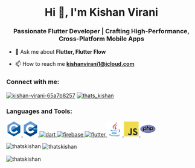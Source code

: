<h1 align="center">Hi 👋, I'm Kishan Virani</h1>
<h3 align="center">Passionate Flutter Developer | Crafting High-Performance, Cross-Platform Mobile Apps</h3>

- 💬 Ask me about **Flutter, Flutter Flow**

- 📫 How to reach me **kishanvirani1@icloud.com**

<h3 align="left">Connect with me:</h3>
<p align="left">
<a href="https://linkedin.com/in/kishan-virani-65a7b8257" target="blank"><img align="center" src="https://raw.githubusercontent.com/rahuldkjain/github-profile-readme-generator/master/src/images/icons/Social/linked-in-alt.svg" alt="kishan-virani-65a7b8257" height="30" width="40" /></a>
<a href="https://instagram.com/thats_kishan" target="blank"><img align="center" src="https://raw.githubusercontent.com/rahuldkjain/github-profile-readme-generator/master/src/images/icons/Social/instagram.svg" alt="thats_kishan" height="30" width="40" /></a>
</p>

<h3 align="left">Languages and Tools:</h3>
<p align="left"> <a href="https://www.cprogramming.com/" target="_blank" rel="noreferrer"> <img src="https://raw.githubusercontent.com/devicons/devicon/master/icons/c/c-original.svg" alt="c" width="40" height="40"/> </a> <a href="https://www.w3schools.com/cpp/" target="_blank" rel="noreferrer"> <img src="https://raw.githubusercontent.com/devicons/devicon/master/icons/cplusplus/cplusplus-original.svg" alt="cplusplus" width="40" height="40"/> </a> <a href="https://dart.dev" target="_blank" rel="noreferrer"> <img src="https://www.vectorlogo.zone/logos/dartlang/dartlang-icon.svg" alt="dart" width="40" height="40"/> </a> <a href="https://firebase.google.com/" target="_blank" rel="noreferrer"> <img src="https://www.vectorlogo.zone/logos/firebase/firebase-icon.svg" alt="firebase" width="40" height="40"/> </a> <a href="https://flutter.dev" target="_blank" rel="noreferrer"> <img src="https://www.vectorlogo.zone/logos/flutterio/flutterio-icon.svg" alt="flutter" width="40" height="40"/> </a> <a href="https://www.java.com" target="_blank" rel="noreferrer"> <img src="https://raw.githubusercontent.com/devicons/devicon/master/icons/java/java-original.svg" alt="java" width="40" height="40"/> </a> <a href="https://developer.mozilla.org/en-US/docs/Web/JavaScript" target="_blank" rel="noreferrer"> <img src="https://raw.githubusercontent.com/devicons/devicon/master/icons/javascript/javascript-original.svg" alt="javascript" width="40" height="40"/> </a> <a href="https://www.php.net" target="_blank" rel="noreferrer"> <img src="https://raw.githubusercontent.com/devicons/devicon/master/icons/php/php-original.svg" alt="php" width="40" height="40"/> </a> </p>

<p><img align="left" src="https://github-readme-stats.vercel.app/api/top-langs?username=thatskishan&show_icons=true&locale=en&layout=compact" alt="thatskishan" /></p>

<p>&nbsp;<img align="center" src="https://github-readme-stats.vercel.app/api?username=thatskishan&show_icons=true&locale=en" alt="thatskishan" /></p>

<p><img align="center" src="https://github-readme-streak-stats.herokuapp.com/?user=thatskishan&" alt="thatskishan" /></p>

